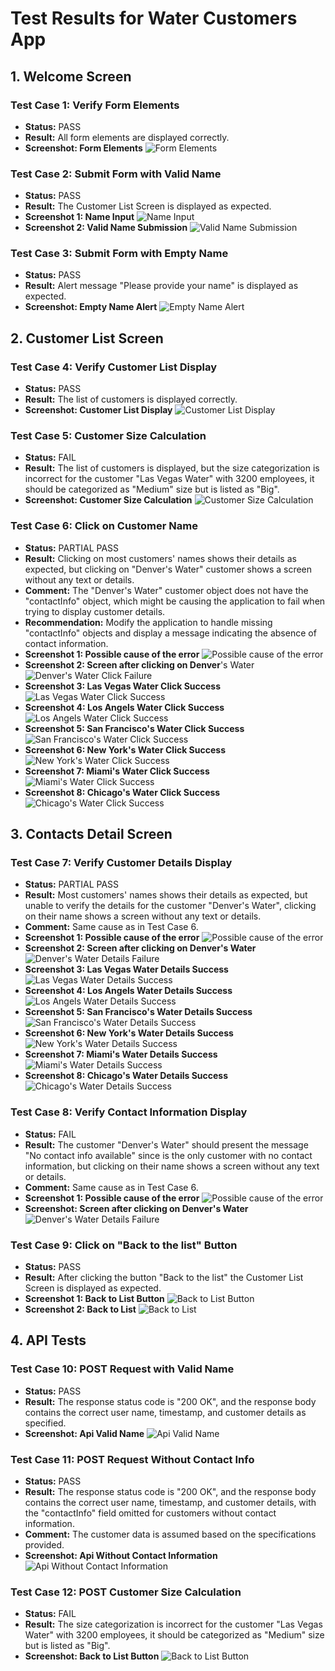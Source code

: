 # Test Results for Water Customers App

## 1. Welcome Screen

### Test Case 1: Verify Form Elements

- **Status:** PASS
- **Result:** All form elements are displayed correctly.
- **Screenshot: Form Elements** ![Form Elements](./test_case_1_form_elements.png)

### Test Case 2: Submit Form with Valid Name

- **Status:** PASS
- **Result:** The Customer List Screen is displayed as expected.
- **Screenshot 1: Name Input** ![Name Input](./test_case_2_valid_name_submission_part1.png)
- **Screenshot 2: Valid Name Submission** ![Valid Name Submission](./test_case_2_valid_name_submission_part2.png)

### Test Case 3: Submit Form with Empty Name

- **Status:** PASS
- **Result:** Alert message "Please provide your name" is displayed as expected.
- **Screenshot: Empty Name Alert** ![Empty Name Alert](./test_case_3_empty_name_alert.png)

## 2. Customer List Screen

### Test Case 4: Verify Customer List Display

- **Status:** PASS
- **Result:** The list of customers is displayed correctly.
- **Screenshot: Customer List Display** ![Customer List Display](./test_case_4_customer_list.png)

### Test Case 5: Customer Size Calculation

- **Status:** FAIL
- **Result:** The list of customers is displayed, but the size categorization is incorrect for the customer "Las Vegas Water" with 3200 employees, it should be categorized as "Medium" size but is listed as "Big".
- **Screenshot: Customer Size Calculation** ![Customer Size Calculation](./test_case_5_customer_size_calculation.png)

### Test Case 6: Click on Customer Name

- **Status:** PARTIAL PASS
- **Result:** Clicking on most customers' names shows their details as expected, but clicking on "Denver's Water" customer shows a screen without any text or details.
- **Comment:** The "Denver's Water" customer object does not have the "contactInfo" object, which might be causing the application to fail when trying to display customer details.
- **Recommendation:** Modify the application to handle missing "contactInfo" objects and display a message indicating the absence of contact information.
- **Screenshot 1: Possible cause of the error** ![Possible cause of the error](./test_case_6_probable_cause.png)
- **Screenshot 2: Screen after clicking on Denver**'s Water ![Denver's Water Click Failure](./customer_detail_error.png)
- **Screenshot 3: Las Vegas Water Click Success** ![Las Vegas Water Click Success](./test_case_6_click_customer1.png)
- **Screenshot 4: Los Angels Water Click Success** ![Los Angels Water Click Success](./test_case_6_click_customer2.png)
- **Screenshot 5: San Francisco's Water Click Success** ![San Francisco's Water Click Success](./test_case_6_click_customer3.png)
- **Screenshot 6: New York's Water Click Success** ![New York's Water Click Success](./test_case_6_click_customer4.png)
- **Screenshot 7: Miami's Water Click Success** ![Miami's Water Click Success](./test_case_6_click_customer5.png)
- **Screenshot 8: Chicago's Water Click Success** ![Chicago's Water Click Success](./test_case_6_click_customer6.png)

## 3. Contacts Detail Screen

### Test Case 7: Verify Customer Details Display

- **Status:** PARTIAL PASS
- **Result:** Most customers' names shows their details as expected, but unable to verify the details for the customer "Denver's Water", clicking on their name shows a screen without any text or details.
- **Comment:** Same cause as in Test Case 6.
- **Screenshot 1: Possible cause of the error** ![Possible cause of the error](./test_case_6_probable_cause.png)
- **Screenshot 2: Screen after clicking on Denver's Water** ![Denver's Water Details Failure](./customer_detail_error.png)
- **Screenshot 3: Las Vegas Water Details Success** ![Las Vegas Water Details Success](./test_case_6_click_customer1.png)
- **Screenshot 4: Los Angels Water Details Success** ![Los Angels Water Details Success](./test_case_6_click_customer2.png)
- **Screenshot 5: San Francisco's Water Details Success** ![San Francisco's Water Details Success](./test_case_6_click_customer3.png)
- **Screenshot 6: New York's Water Details Success** ![New York's Water Details Success](./test_case_6_click_customer4.png)
- **Screenshot 7: Miami's Water Details Success** ![Miami's Water Details Success](./test_case_6_click_customer5.png)
- **Screenshot 8: Chicago's Water Details Success**![Chicago's Water Details Success](./test_case_6_click_customer6.png)

### Test Case 8: Verify Contact Information Display

- **Status:** FAIL
- **Result:** The customer "Denver's Water" should present the message "No contact info available" since is the only customer with no contact information, but clicking on their name shows a screen without any text or details.
- **Comment:** Same cause as in Test Case 6.
- **Screenshot 1: Possible cause of the error** ![Possible cause of the error](./test_case_6_probable_cause.png)
- **Screenshot: Screen after clicking on Denver's Water** ![Denver's Water Details Failure](./customer_detail_error.png)

### Test Case 9: Click on "Back to the list" Button

- **Status:** PASS
- **Result:** After clicking the button "Back to the list" the Customer List Screen is displayed as expected.
- **Screenshot 1: Back to List Button** ![Back to List Button](./test_case_9_back_to_list_button.png)
- **Screenshot 2: Back to List** ![Back to List](./test_case_9_back_to_list.png)

## 4. API Tests

### Test Case 10: POST Request with Valid Name

- **Status:** PASS
- **Result:** The response status code is "200 OK", and the response body contains the correct user name, timestamp, and customer details as specified.
- **Screenshot: Api Valid Name** ![Api Valid Name](./test_case_10_valid_name.png)

### Test Case 11: POST Request Without Contact Info

- **Status:** PASS
- **Result:** The response status code is "200 OK", and the response body contains the correct user name, timestamp, and customer details, with the "contactInfo" field omitted for customers without contact information.
- **Comment:** The customer data is assumed based on the specifications provided.
- **Screenshot: Api Without Contact Information** ![Api Without Contact Information](./test_case_11_without_contact_information.png)

### Test Case 12: POST Customer Size Calculation

- **Status:** FAIL
- **Result:** The size categorization is incorrect for the customer "Las Vegas Water" with 3200 employees, it should be categorized as "Medium" size but is listed as "Big".
- **Screenshot: Back to List Button** ![Back to List Button](./test_case_12_size_calculation.png)

